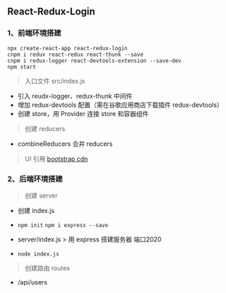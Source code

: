 ## React-Redux-Login 

### 1、前端环境搭建

```
npx create-react-app react-redux-login
cnpm i redux react-redux react-thunk --save
cnpm i redux-logger react-devtools-extension --save-dev
npm start
```

> 入口文件 src/index.js

- 引入 reudx-logger、redux-thunk 中间件 
- 增加 redux-devtools 配置（需在谷歌应用商店下载插件 redux-devtools）
- 创建 store，用 Provider 连接 store 和容器组件

> 创建 reducers

- combineReducers 合并 reducers

> UI 引用 [bootstrap cdn](https://www.bootcdn.cn/twitter-bootstrap/ )

### 2、后端环境搭建

> 创建 server

- 创建 index.js

- `npm init` `npm i express --save`

- server/index.js > 用 express 搭建服务器 端口2020
- `node index.js` 

> 创建路由 routes

- /api/users

